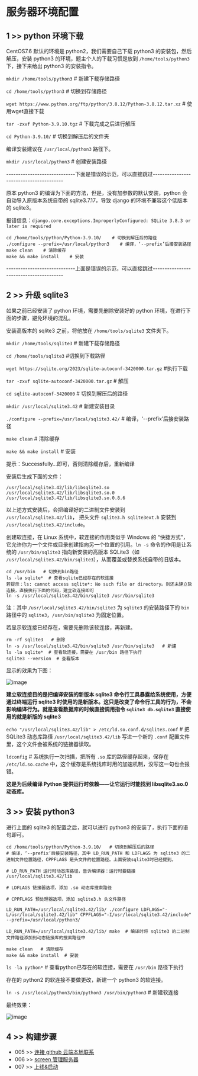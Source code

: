 # 服务器环境配置

## 1 >> python 环境下载

CentOS7.6 默认的环境是 python2，我们需要自己下载 python3 的安装包，然后解压，安装 python3 的环境，题主个人的下载习惯是放到 `/home/tools/python3` 下，接下来给出 python3 的安装指令。

`mkdir /home/tools/python3`    # 新建下载存储路径

`cd /home/tools/python3`    # 切换到存储路径

`wget https://www.python.org/ftp/python/3.8.12/Python-3.8.12.tar.xz`    # 使用wget直接下载

`tar -zxvf Python-3.9.10.tgz`    # 下载完成之后进行解压

`cd Python-3.9.10/`    # 切换到解压后的文件夹

编译安装建议在 `/usr/local/python3` 路径下。

`mkdir /usr/local/python3`    # 创建安装路径

-----------------------------下面是错误的示范，可以直接跳过----------------------------------------

原本 python3 的编译为下面的方法，但是，没有加参数的默认安装，python 会自动导入原版本系统自带的 sqlite3.7.17，导致 django 的环境不兼容这个低版本的 sqlite3。

报错信息：`django.core.exceptions.ImproperlyConfigured: SQLite 3.8.3 or later is required`

```
cd /home/tools/python/Python-3.9.10/    # 切换到解压后的路径
./configure --prefix=/usr/local/python3    # 编译，‘--prefix’后接安装路径
make clean    # 清除缓存
make && make install    # 安装 
```

-----------------------------上面是错误的示范，可以直接跳过----------------------------------------

## 2 >> 升级 sqlite3

如果之前已经安装了 python 环境，需要先删除安装好的 python 环境，在进行下面的步骤，避免环境的混乱。

安装高版本的 sqlite3 之前，将他放在 `/home/tools/sqlite3` 文件夹下。

`mkdir /home/tools/sqlite3`    # 新建下载存储路径

`cd /home/tools/sqlite3`    #切换到下载路径

`wget https://sqlite.org/2023/sqlite-autoconf-3420000.tar.gz`    #执行下载

`tar -zxvf sqlite-autoconf-3420000.tar.gz`    # 解压

`cd sqlite-autoconf-3420000`    # 切换到解压后的路径

`mkdir /usr/local/sqlite3.42`    # 新建安装目录

`./configure --prefix=/usr/local/sqlite3.42/`     # 编译，‘--prefix’后接安装路径

`make clean`    # 清除缓存

`make && make install`    # 安装

提示：Successfully…即可，否则清除缓存后，重新编译

安装后生成下面的文件：

```
/usr/local/sqlite3.42/lib/libsqlite3.so
/usr/local/sqlite3.42/lib/libsqlite3.so.0
/usr/local/sqlite3.42/lib/libsqlite3.so.0.8.6
```

以上述方式安装后，会把编译好的二进制文件安装到 `/usr/local/sqlite3.42/lib`， 把头文件 `sqlite3.h sqlite3ext.h` 安装到 `/usr/local/sqlite3.42/include`。

创建软连接，在 Linux 系统中，软连接的作用类似于 Windows 的 “快捷方式”，它允许你为一个文件或目录创建指向另一个位置的引用。`ln -s` 命令的作用是让系统的 `/usr/bin/sqlite3` 指向新安装的高版本 SQLite3（如 `/usr/local/sqlite3.42/bin/sqlite3`），从而覆盖或替换系统自带的旧版本。

```
cd /usr/bin   # 切换到bin路径
ls -la sqlite*  # 查看sqlite已经存在的软连接
若提示：ls: cannot access sqlite*: No such file or directory。则还未建立软连接，直接执行下面的代码，建立软连接即可
ln -s /usr/local/sqlite3.42/bin/sqlite3 /usr/bin/sqlite3
```

注：其中 `/usr/local/sqlite3.42/bin/sqlite3` 为 `sqlite3` 的安装路径下的 `bin` 路径中的 `sqlite3`，`/usr/bin/sqlite3` 为固定位置。

若显示软连接已经存在，需要先删除该软连接，再新建。

```
rm -rf sqlite3   # 删除
ln -s /usr/local/sqlite3.42/bin/sqlite3 /usr/bin/sqlite3   # 新建
ls -la sqlite*  # 查看软连接，需要在 /usr/bin 路径下执行
sqlite3 --version  # 查看版本
```

显示的效果为下图：

![image](https://github.com/user-attachments/assets/b3b96803-d420-4db1-a97f-454240cb8fcc)

**建立软连接目的是把编译安装的新版本 sqlite3 命令行工具暴露给系统使用，方便通过终端运行 sqlite3 时使用的是新版本。这只是改变了命令行工具的行为，不会影响编译行为。就是查看数据库的时候直接调用指令 `sqlite3 db.sqlite3` 直接使用的就是新版的 sqlite3**

`echo "/usr/local/sqlite3.42/lib" > /etc/ld.so.conf.d/sqlite3.conf`    # 把 SQLite3 动态库路径 `/usr/local/sqlite3.42/lib` 写进一个新的 `.conf` 配置文件里，这个文件会被系统的链接器读取。

`ldconfig`    # 系统执行一次扫描，把所有 `.so` 库的路径缓存起来，保存在 `/etc/ld.so.cache` 中，这个缓存是系统找库时用的加速机制，没写这一句也会报错。

**这是为后续编译 Python 提供运行时依赖——让它运行时能找到 libsqlite3.so.0 动态库。**

## 3 >> 安装 python3

进行上面的 sqlite3 的配置之后，就可以进行 python3 的安装了，执行下面的语句即可。

```
cd /home/tools/python/Python-3.9.10/   # 切换到解压后的路径
# 编译，‘--prefix’后接安装路径，其中 LD_RUN_PATH 和 LDFLAGS 为 sqlite3 的二进制文件位置路径，CPPFLAGS 是头文件的位置路径。上面安装sqlite3时已经提到。

# LD_RUN_PATH 运行时动态库路径，告诉编译器：运行时要链接 /usr/local/sqlite3.42/lib

# LDFLAGS 链接器选项，添加 .so 动态库搜索路径

# CPPFLAGS 预处理器选项，添加 sqlite3.h 头文件路径

LD_RUN_PATH=/usr/local/sqlite3.42/lib/ ./configure LDFLAGS="-L/usr/local/sqlite3.42/lib" CPPFLAGS="-I/usr/local/sqlite3.42/include"  --prefix=/usr/local/python3/

LD_RUN_PATH=/usr/local/sqlite3.42/lib/ make  # 编译时将 sqlite3 的二进制文件路径添加到动态链接库的搜索路径中

make clean   # 清除缓存
make && make install  # 安装
```

`ls -la python*`    # 查看python已存在的软连接，需要在 `/usr/bin` 路径下执行

存在的 python2 的软连接不要做更改，新建一个 python3 的软连接。

`ln -s /usr/local/python3/bin/python3 /usr/bin/python3`    # 新建软连接

最终效果：

![image](https://github.com/user-attachments/assets/c22c544c-9867-45a0-880b-2c85ea681d77)

## 4 >> 构建步骤

- 005 >> [连接 github 云端本地联系](https://github.com/fangqing408/03-xmu-llap/blob/master/recognition/005.md)
- 006 >> [screen 管理服务器](https://github.com/fangqing408/03-xmu-llap/blob/master/recognition/006.md)
- 007 >> [上线&启动](https://github.com/fangqing408/03-xmu-llap/blob/master/recognition/007.md)
